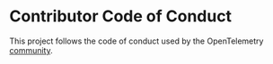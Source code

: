 # Contributor Code of Conduct

This project follows the code of conduct used by the
OpenTelemetry [community](https://github.com/open-telemetry/community/blob/main/code-of-conduct.md).
